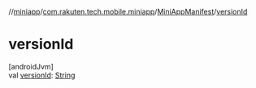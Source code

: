 //[miniapp](../../../index.md)/[com.rakuten.tech.mobile.miniapp](../index.md)/[MiniAppManifest](index.md)/[versionId](version-id.md)

# versionId

[androidJvm]\
val [versionId](version-id.md): [String](https://kotlinlang.org/api/latest/jvm/stdlib/kotlin/-string/index.html)
